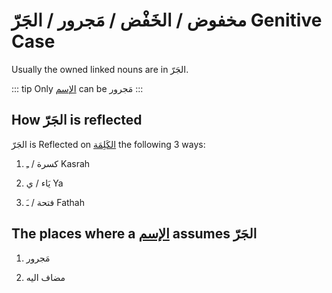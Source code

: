 # مخفوض / الخَفْض / مَجرور / الجَرّ Genitive Case 

Usually the owned linked nouns are in الجَرّ. 

::: tip
Only [الإسم](/reference/nahw/ism/) can be مَجرور
:::

## How الجَرّ is reflected

الجَرّ is Reflected on [الكَلِمَة](/reference/nahw/kalimah/) the following 3 ways: 

1. كسرة / ـِ Kasrah

2. يَاء / ي Ya

3. فتحة / ـَ Fathah

## The places where a [الإسم](/reference/nahw/ism/) assumes الجَرّ

1. مَجرور

2. مضاف اليه